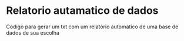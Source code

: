 # Relatorio autamatico de dados
Codigo para gerar um txt com um relatório automatico de uma base de dados de sua escolha
